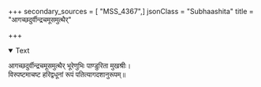 +++
secondary_sources = [ "MSS_4367",]
jsonClass = "Subhaashita"
title = "आगच्छदुर्वीन्द्रचमूसमुत्थैर्"

+++

<details open><summary>Text</summary>

आगच्छदुर्वीन्द्रचमूसमुत्थैर् भूरेणुभिः पाण्डुरिता मुखश्रीः।  
विस्पष्टमाचष्ट हरिद्वधूनां रूपं पतित्यागदशानुरूपम्॥
</details>
